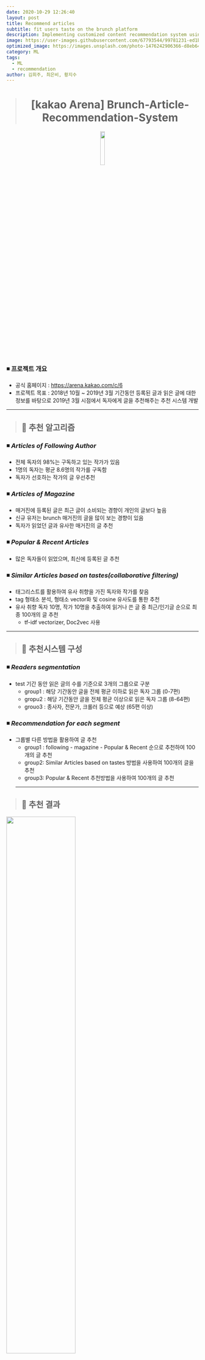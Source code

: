 ```yaml
---
date: 2020-10-29 12:26:40
layout: post
title: Recommend articles
subtitle: fit users taste on the brunch platform
description: Implementing customized content recommendation system using Machine Learning.
image: https://user-images.githubusercontent.com/67793544/99781231-ed1bb880-2b5a-11eb-93ca-fb4481ee757b.png
optimized_image: https://images.unsplash.com/photo-1476242906366-d8eb64c2f661?ixlib=rb-1.2.1&ixid=eyJhcHBfaWQiOjEyMDd9&auto=format&fit=crop&w=500&q=60
category: ML
tags:
  - ML
  - recommendation
author: 김희주, 최은비, 황지수
---
```


># <center> [kakao Arena] Brunch-Article-Recommendation-System </center>

<p align="center"> <img src="https://user-images.githubusercontent.com/67793544/100312455-b7ad1a00-2ff5-11eb-87aa-75a57d8bfa07.png" width="15%"></p>

### ◾ 프로젝트 개요
  - 공식 홈페이지 : https://arena.kakao.com/c/6
  - 프로젝트 목표 : 2018년 10월 ~ 2019년 3월 기간동안 등록된 글과 읽은 글에 대한 정보를 바탕으로 2019년 3월 시점에서 독자에게 글을 추천해주는 추천 시스템 개발

---

>## 📌 추천 알고리즘
### ◾ *Articles of Following Author*
- 전체 독자의 98%는 구독하고 있는 작가가 있음
- 1명의 독자는 평균 8.6명의 작가를 구독함
- 독자가 선호하는 작가의 글 우선추천
### ◾ *Articles of Magazine* 
- 매거진에 등록된 글은 최근 글이 소비되는 경향이 개인의 글보다 높음
- 신규 유저는 brunch 매거진의 글을 많이 보는 경향이 있음
- 독자가 읽었던 글과 유사한 매거진의 글 추천
### ◾ *Popular & Recent Articles*
- 많은 독자들이 읽었으며, 최신에 등록된 글 추천
### ◾ *Similar Articles based on tastes(collaborative filtering)*
- 태그리스트를 활용하여 유사 취향을 가진 독자와 작가를 찾음
- tag 형태소 분석, 형태소 vector화 및 cosine 유사도를 통한 추천
- 유사 취향 독자 10명, 작가 10명을 추출하여 읽거나 쓴 글 중 최근/인기글 순으로 최종 100개의 글 추천
  - tf-idf vectorizer, Doc2vec 사용
---

>## 📌 추천시스템 구성
### ◾ *Readers segmentation*
- test 기간 동안 읽은 글의 수를 기준으로 3개의 그룹으로 구분
  - group1 : 해당 기간동안 글을 전체 평균 이하로 읽은 독자 그룹 (0-7편)
  - gropu2 : 해당 기간동안 글을 전체 평균 이상으로 읽은 독자 그룹 (8-64편)
  - grouo3 : 종사자, 전문가, 크롤러 등으로 예상 (65편 이상)
### ◾ *Recommendation for each segment*
- 그룹별 다른 방법을 활용하여 글 추천
  - group1 : following - magazine - Popular & Recent 순으로 추천하여 100개의 글 추천
  - group2: Similar Articles based on tastes 방법을 사용하여 100개의 글을 추천
  - group3: Popular & Recent 추천방법을 사용하여 100개의 글 추천
  ---

>## 📌 추천 결과 
<p align="left"><img src="https://user-images.githubusercontent.com/67793544/101129214-88755900-3644-11eb-8bb6-0cb91bec1e8c.png" width="60%"></p>

